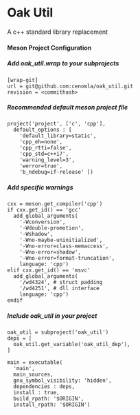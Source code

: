 # Oak Util

A c++ standard library replacement

#### Meson Project Configuration

##### Add oak\_util.wrap to your subprojects

```meson-wrap
[wrap-git]
url = git@github.com:cenomla/oak_util.git
revision = <commithash>
```

##### Recommended default meson project file

```meson
project('project', ['c', 'cpp'],
  default_options : [
    'default_library=static',
    'cpp_eh=none',
    'cpp_rtti=false',
    'cpp_std=c++17',
    'warning_level=3',
    'werror=true',
    'b_ndebug=if-release' ])
```

##### Add specific warnings

```meson
cxx = meson.get_compiler('cpp')
if cxx.get_id() == 'gcc'
  add_global_arguments(
    '-Wconversion',
    '-Wdouble-promotion',
    '-Wshadow',
    '-Wno-maybe-uninitialized',
    '-Wno-error=class-memaccess',
    '-Wno-error=shadow',
    '-Wno-error=format-truncation',
    language: 'cpp')
elif cxx.get_id() == 'msvc'
  add_global_arguments(
    '/wd4324', # struct padding
    '/wd4251', # dll interface
    language: 'cpp')
endif
```

##### Include oak\_util in your project

```meson
oak_util = subproject('oak_util')
deps = [
  oak_util.get_variable('oak_util_dep'),
]

main = executable(
  'main',
  main_sources,
  gnu_symbol_visibility: 'hidden',
  dependencies : deps,
  install : true,
  build_rpath: '$ORIGIN',
  install_rpath: '$ORIGIN')
```

